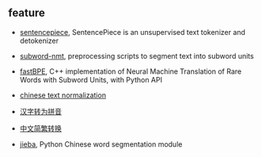 ## feature

- [sentencepiece](https://github.com/google/sentencepiece), SentencePiece is an unsupervised text tokenizer and detokenizer

- [subword-nmt](https://github.com/rsennrich/subword-nmt), preprocessing scripts to segment text into subword units

- [fastBPE](https://github.com/glample/fastBPE), C++ implementation of Neural Machine Translation of Rare Words with Subword Units, with Python API

- [chinese text normalization](https://github.com/speechio/chinese_text_normalization)

- [汉字转为拼音](https://github.com/mozillazg/python-pinyin)

- [中文简繁转换](https://github.com/gumblex/zhconv)

- [jieba](https://github.com/fxsjy/jieba), Python Chinese word segmentation module
